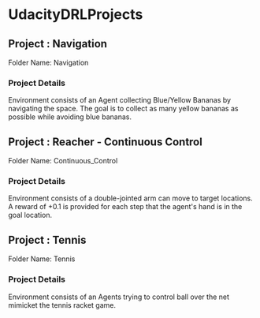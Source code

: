 # UdacityDRLProjects

## Project : Navigation
Folder Name: Navigation
### Project Details
Environment consists of an Agent collecting Blue/Yellow Bananas by navigating the space. The goal is to collect as many yellow bananas as possible while avoiding blue bananas.

## Project : Reacher - Continuous Control 
Folder Name: Continuous_Control
### Project Details
Environment consists of a double-jointed arm can move to target locations.
A reward of +0.1 is provided for each step that the agent's hand is in the goal location.

## Project : Tennis
Folder Name: Tennis
### Project Details
Environment consists of an Agents trying to control ball over the net mimicket the tennis racket game.  
